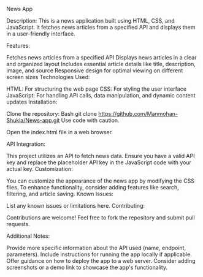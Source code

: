 News App

Description:
This is a news application built using HTML, CSS, and JavaScript. It fetches news articles from a specified API and displays them in a user-friendly interface.

Features:

Fetches news articles from a specified API
Displays news articles in a clear and organized layout
Includes essential article details like title, description, image, and source
Responsive design for optimal viewing on different screen sizes
Technologies Used:

HTML: For structuring the web page
CSS: For styling the user interface
JavaScript: For handling API calls, data manipulation, and dynamic content updates
Installation:

Clone the repository:
Bash
git clone https://github.com/Manmohan-Shukla/News-app.git
Use code with caution.

Open the index.html file in a web browser.

API Integration:

This project utilizes an API to fetch news data. Ensure you have a valid API key and replace the placeholder API key in the JavaScript code with your actual key.
Customization:

You can customize the appearance of the news app by modifying the CSS files.
To enhance functionality, consider adding features like search, filtering, and article saving.
Known Issues:

List any known issues or limitations here.
Contributing:

Contributions are welcome! Feel free to fork the repository and submit pull requests.

Additional Notes:

Provide more specific information about the API used (name, endpoint, parameters).
Include instructions for running the app locally if applicable.
Offer guidance on how to deploy the app to a web server.
Consider adding screenshots or a demo link to showcase the app's functionality.
